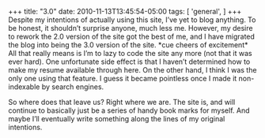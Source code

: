 +++
title: "3.0"
date: 2010-11-13T13:45:54-05:00
tags: [
  'general',
]
+++
Despite my intentions of actually using this site, I&#8217;ve yet to blog anything. To be honest, it shouldn&#8217;t surprise anyone, much less me. However, my desire to rework the 2.0 version of the site got the best of me, and I have migrated the blog into being the 3.0 version of the site. \*cue cheers of excitement\* All that really means is I&#8217;m to lazy to code the site any more (not that it was ever hard). One unfortunate side effect is that I haven&#8217;t determined how to make my resume available through here. On the other hand, I think I was the only one using that feature. I guess it became pointless once I made it non-indexable by search engines.

So where does that leave us? Right where we are. The site is, and will continue to basically just be a series of handy book marks for myself. And maybe I&#8217;ll eventually write something along the lines of my original intentions.
